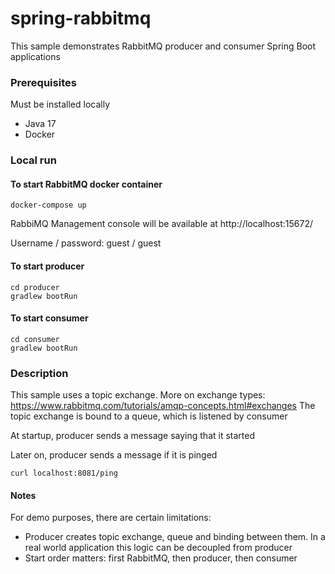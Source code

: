 # spring-rabbitmq

This sample demonstrates RabbitMQ producer and consumer Spring Boot applications

### Prerequisites

Must be installed locally

* Java 17
* Docker

### Local run

#### To start RabbitMQ docker container

`docker-compose up`

RabbiMQ Management console will be available at http://localhost:15672/

Username / password: guest / guest

#### To start producer

```
cd producer
gradlew bootRun
```

#### To start consumer

```
cd consumer
gradlew bootRun
```

### Description

This sample uses a topic exchange. More on exchange types: https://www.rabbitmq.com/tutorials/amqp-concepts.html#exchanges
The topic exchange is bound to a queue, which is listened by consumer

At startup, producer sends a message saying that it started

Later on, producer sends a message if it is pinged

`curl localhost:8081/ping`

#### Notes
For demo purposes, there are certain limitations:
* Producer creates topic exchange, queue and binding between them. In a real world application this logic can be decoupled from producer
* Start order matters: first RabbitMQ, then producer, then consumer
